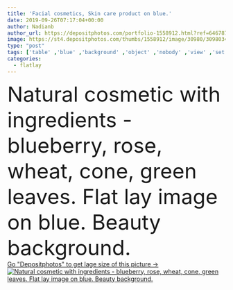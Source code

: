 ```yaml
---
title: 'Facial cosmetics, Skin care product on blue.'
date: 2019-09-26T07:17:04+00:00
author: Nadianb
author_url: https://depositphotos.com/portfolio-1558912.html?ref=64678756
image: https://st4.depositphotos.com/thumbs/1558912/image/30980/309803444/api_thumb_450.jpg?forcejpeg=true
type: "post"
tags: ['table' ,'blue' ,'background' ,'object' ,'nobody' ,'view' ,'set' ,'female' ,'beauty' ,'succulent' ,'leaf' ,'plant' ,'oil' ,'flora' ,'flower' ,'health' ,'healthy' ,'natural' ,'cream' ,'homemade' ,'face' ,'care' ,'fashion' ,'personal' ,'skin' ,'lay' ,'product' ,'flat' ,'professional' ,'lifestyle' ,'wheat' ,'apply' ,'cosmetic' ,'makeup' ,'skincare' ,'body' ,'bottle' ,'cosmetics' ,'lotion' ,'treatment' ,'top' ,'jar' ,'dermatology' ,'blueberry' ,'fern' ,'eucalyptus' ,'flatlay' ]
categories: 
  - flatlay
---
```

<div aling="center">
            <font size="60"> Natural cosmetic with ingredients - blueberry, rose, wheat, cone, green leaves. Flat lay image on blue. Beauty background.</font>   
</div>
<div>
    <a href='https://st4.depositphotos.com/thumbs/1558912/image/30980/309803444/api_thumb_450.jpg?forcejpeg=true?ref=64678756' target=_blank > Go "Depositphotos" to get lage size of this picture ->
        <img href='https://st4.depositphotos.com/thumbs/1558912/image/30980/309803444/api_thumb_450.jpg?forcejpeg=true?ref=64678756' src='https://st4.depositphotos.com/1558912/30980/i/950/depositphotos_309803444-stock-photo-facial-cosmetics-skin-care-product.jpg?forcejpeg=true' alt='Natural cosmetic with ingredients - blueberry, rose, wheat, cone, green leaves. Flat lay image on blue. Beauty background.' >
    </a>
</div>
